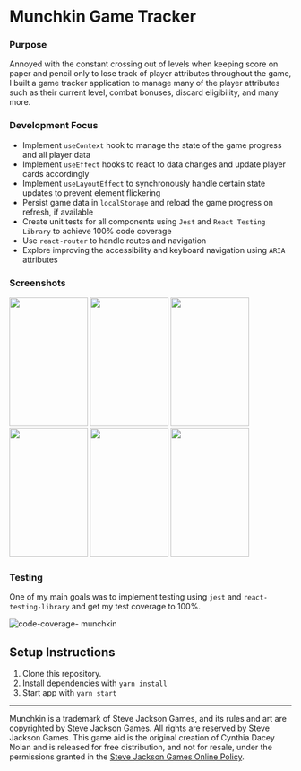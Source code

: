 # Munchkin Game Tracker

### Purpose

Annoyed with the constant crossing out of levels when keeping score on paper and pencil only to lose track of player attributes throughout the game, I built a game tracker application to manage many of the player attributes such as their current level, combat bonuses, discard eligibility, and many more.

### Development Focus

- Implement `useContext` hook to manage the state of the game progress and all player data
- Implement `useEffect` hooks to react to data changes and update player cards accordingly
- Implement `useLayoutEffect` to synchronously handle certain state updates to prevent element flickering
- Persist game data in `localStorage` and reload the game progress on refresh, if available
- Create unit tests for all components using `Jest` and `React Testing Library` to achieve 100% code coverage
- Use `react-router` to handle routes and navigation
- Explore improving the accessibility and keyboard navigation using `ARIA` attributes

### Screenshots

<div>
<img width="140" height= "230" src="https://user-images.githubusercontent.com/54158919/79149502-433ea700-7d95-11ea-9f20-a1dd32de4ce8.png">

<img width="140" height= "230" src="https://user-images.githubusercontent.com/54158919/79149574-5f424880-7d95-11ea-9d42-4c3ea5af0cd9.png">

<img width="140" height= "230" src="https://user-images.githubusercontent.com/54158919/79149605-69644700-7d95-11ea-871a-c67918ca9a86.png">

<img width="140" height= "230" src="https://user-images.githubusercontent.com/54158919/79149632-72edaf00-7d95-11ea-87cb-eed4346dcf97.png">

<img width="140" height= "230" src="https://user-images.githubusercontent.com/54158919/79149657-7b45ea00-7d95-11ea-9485-bcd8af525ad4.png">

<img width="140" height= "230" src="https://user-images.githubusercontent.com/54158919/79149787-a9c3c500-7d95-11ea-9d68-3c57d8e10a8e.png">

</div>

### Testing

One of my main goals was to implement testing using `jest` and `react-testing-library` and get my test coverage to 100%.

![code-coverage- munchkin](https://user-images.githubusercontent.com/54158919/79487348-1e8d3e00-7fe6-11ea-84b0-81aecef65721.png)

## Setup Instructions

1. Clone this repository.
2. Install dependencies with `yarn install`
3. Start app with `yarn start`

---

Munchkin is a trademark of Steve Jackson Games, and its rules and art are copyrighted by Steve Jackson Games. All rights are reserved by Steve Jackson Games. This game aid is the original creation of Cynthia Dacey Nolan and is released for free distribution, and not for resale, under the permissions granted in the <a href="http://www.sjgames.com/general/online_policy.html">Steve Jackson Games Online Policy</a>.
